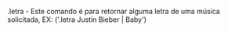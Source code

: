 .letra - Este comando é para retornar alguma letra de uma música solicitada, EX: ('.letra Justin Bieber | Baby')
